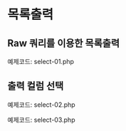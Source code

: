 # 목록출력

## Raw 쿼리를 이용한 목록출력

예제코드: select-01.php

## 출력 컬럼 선택
예제코드: select-02.php

예제코드: select-03.php